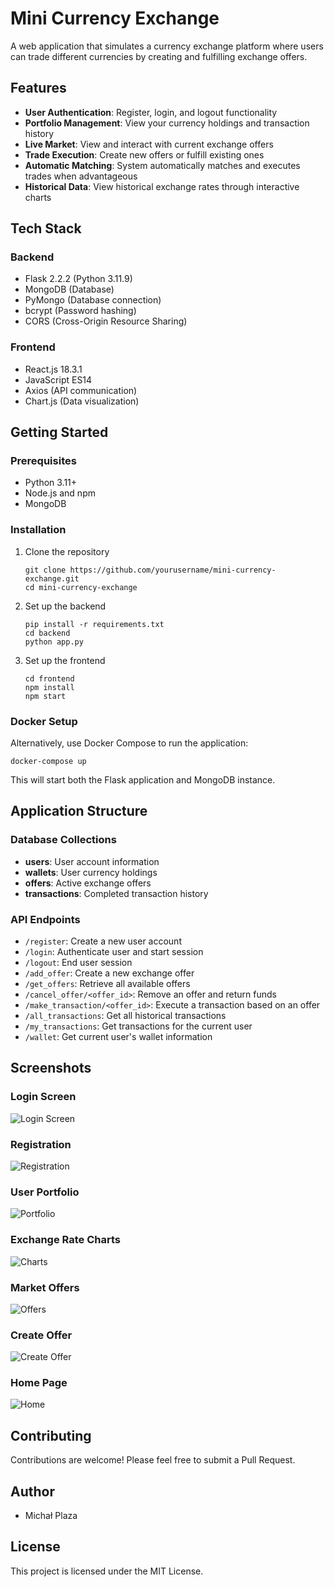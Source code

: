 # Mini Currency Exchange

A web application that simulates a currency exchange platform where users can trade different currencies by creating and fulfilling exchange offers.

## Features

- **User Authentication**: Register, login, and logout functionality
- **Portfolio Management**: View your currency holdings and transaction history
- **Live Market**: View and interact with current exchange offers
- **Trade Execution**: Create new offers or fulfill existing ones
- **Automatic Matching**: System automatically matches and executes trades when advantageous
- **Historical Data**: View historical exchange rates through interactive charts

## Tech Stack

### Backend

- Flask 2.2.2 (Python 3.11.9)
- MongoDB (Database)
- PyMongo (Database connection)
- bcrypt (Password hashing)
- CORS (Cross-Origin Resource Sharing)

### Frontend

- React.js 18.3.1
- JavaScript ES14
- Axios (API communication)
- Chart.js (Data visualization)

## Getting Started

### Prerequisites

- Python 3.11+
- Node.js and npm
- MongoDB

### Installation

1. Clone the repository

   ```
   git clone https://github.com/yourusername/mini-currency-exchange.git
   cd mini-currency-exchange
   ```

2. Set up the backend

   ```
   pip install -r requirements.txt
   cd backend
   python app.py
   ```

3. Set up the frontend
   ```
   cd frontend
   npm install
   npm start
   ```

### Docker Setup

Alternatively, use Docker Compose to run the application:

```
docker-compose up
```

This will start both the Flask application and MongoDB instance.

## Application Structure

### Database Collections

- **users**: User account information
- **wallets**: User currency holdings
- **offers**: Active exchange offers
- **transactions**: Completed transaction history

### API Endpoints

- `/register`: Create a new user account
- `/login`: Authenticate user and start session
- `/logout`: End user session
- `/add_offer`: Create a new exchange offer
- `/get_offers`: Retrieve all available offers
- `/cancel_offer/<offer_id>`: Remove an offer and return funds
- `/make_transaction/<offer_id>`: Execute a transaction based on an offer
- `/all_transactions`: Get all historical transactions
- `/my_transactions`: Get transactions for the current user
- `/wallet`: Get current user's wallet information

## Screenshots

### Login Screen

![Login Screen](photos/logowanie.png)

### Registration

![Registration](photos/rejestracja.png)

### User Portfolio

![Portfolio](photos/portfel.png)

### Exchange Rate Charts

![Charts](photos/kursy.png)

### Market Offers

![Offers](photos/oferty.png)

### Create Offer

![Create Offer](photos/tworzenie.png)

### Home Page

![Home](photos/glowna.png)

## Contributing

Contributions are welcome! Please feel free to submit a Pull Request.

## Author

- Michał Plaza

## License

This project is licensed under the MIT License.
